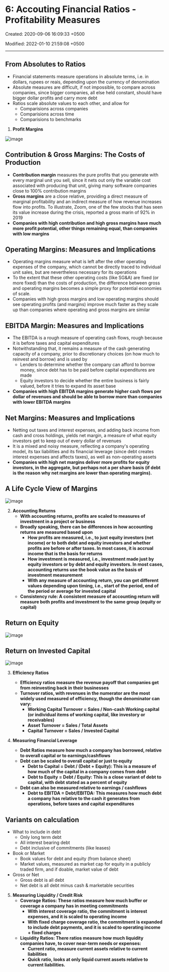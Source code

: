 # 6: Accouting Financial Ratios - Profitability Measures

Created: 2020-09-06 16:09:33 +0500

Modified: 2022-01-10 21:59:08 +0500

---

## From Absolutes to Ratios
-   Financial statements measure operations in absolute terms, i.e. in dollars, rupees or reais, depending upon the currency of denomination
-   Absolute measures are difficult, if not impossible, to compare across companies, since bigger companies, all else held constant, should have bigger dollar profits and carry more debt
-   Ratios scale absolute values to each other, and allow for
    -   Comparisions across companies
    -   Comparisions across time
    -   Comparisions to benchmarks

1.  **Profit Margins**

![image](media/Accounting-for-Finance_6--Accouting-Financial-Ratios---Profitability-Measures-image1.jpeg)

## Contribution & Gross Margins: The Costs of Production
-   **Contribution margin** measures the pure profits that you generate with every marginal unit you sell, since it nets out only the variable cost associated with producing that unit, giving many software companies close to 100% contribution margins
-   **Gross margins** are a close relative, providing a direct measure of marginal profitability and an indirect measure of how revenue increases flow into profits. To illustrate, Zoom, one of the few stocks that has seen its value increase during the crisis, reported a gross marin of 92% in 2019
-   **Companies with high contribution and high gross margins have much more profit potential, other things remaining equal, than companies with low margins**

## Operating Margins: Measures and Implications
-   Operating margins measure what is left after the other operating expenses of the company, which cannot be directly traced to individual unit sales, but are nevertheless necessary for its operations
-   To the extent that these other operating costs (like SG&A) are fixed (or more fixed) than the costs of production, the difference between gross and operating margins becomes a simple proxy for potential economies of scale.
-   Companies with high gross margins and low operating margins should see operating profits (and margins) improve much faster as they scale up than companies where operating and gross margins are similar

## EBITDA Margin: Measures and Implications
-   The EBITDA is a rough measure of operating cash flows, rough because it is before taxes and capital expenditures
-   Notwithstanding that, it remains a measure of the cash generating capacity of a company, prior to discretionary choices (on how much to reinvest and borrow) and is used by
    -   Lenders to determine whether the company can afford to borrow money, since debt has to be paid before capital expenditures are made
    -   Equity investors to decide whether the entire business is fairly valued, before it tries to expand its asset base
-   **Companies with high EBITDA margins generate higher cash flows per dollar of revenues and should be able to borrow more than companies with lower EBITDA margins**

## Net Margins: Measures and Implications
-   Netting out taxes and interest expenses, and adding back income from cash and cross holdings, yields net margin, a measure of what equity investors get to keep out of every dollar of revenues
-   It is a mixed and noisy measure, reflecting a company's operating model, its tax liabilities and its financial leverage (since debt creates interest expenses and affects taxes), as well as non-operating assets
-   **Companies with high net margins deliver more profits for equity investors, in the aggregate, but perhaps not a per share basis (if debt is the reason why net margins are lower than operating margins).**

## A Life Cycle View of Margins

![image](media/Accounting-for-Finance_6--Accouting-Financial-Ratios---Profitability-Measures-image2.jpg)

2.  **Accounting Returns**
    -   **With accounting returns, profits are scaled to measures of investment in a project or business**
    -   **Broadly speaking, there can be differences in how accounting returns are measured based upon**
        -   **How profits are measured, i.e., to just equity investors (net income) or to both debt and equity investors and whether profits are before or after taxes. In most cases, it is accrual income that is the basis for returns**
        -   **How investment is measured, i.e., investment made just by equity investors or by debt and equity investors. In most cases, accounting returns use the book value as the basis of investment measurement**
        -   **With any measure of accounting return, you can get different values depending upon timing, i.e., start of the period, end of the period or average for invested capital**
    -   **Consistency rule: A consistent measure of accounting return will measure both profits and investment to the same group (equity or capital)**

## Return on Equity

![image](media/Accounting-for-Finance_6--Accouting-Financial-Ratios---Profitability-Measures-image3.jpg)

## Return on Invested Capital

![image](media/Accounting-for-Finance_6--Accouting-Financial-Ratios---Profitability-Measures-image4.jpg)

3.  **Efficiency Ratios**
    -   **Efficiency ratios measure the revenue payoff that companies get from reinvesting back in their businesses**
    -   **Turnover ratios, with revenues in the numerator are the most widely used measured of efficiency, though the denominator can vary:**
        -   **Working Capital Turnover = Sales / Non-cash Working capital (or individual items of working capital, like investory or receivables)**
        -   **Asset Turnover = Sales / Total Assets**
        -   **Capital Turnover = Sales / Invested Capital**

4.  **Measuring Financial Leverage**
    -   **Debt Ratios measure how much a company has borrowed, relative to overall capital or to earnings/cashflows**
    -   **Debt can be scaled to overall capital or just to equity**
        -   **Debt to Capital = Debt / (Debt + Equity): This is a measure of how much of the capital in a company comes from debt**
        -   **Debt to Equity = Debt / Equity: This is a close variant of debt to capital, with debt stated as a percent of equity**
    -   **Debt can also be measured relative to earnings / cashflows**
        -   **Debt to EBITDA = Debt/EBITDA: This measures how much debt a company has relative to the cash it generates from operations, before taxes and capital expenditures**

## Variants on calculation
-   What to include in debt
    -   Only long term debt
    -   All interest bearing debt
    -   Debt inclusive of commitments (like leases)
-   Book or Market
    -   Book values for debt and equity (from balance sheet)
    -   Market values, measured as market cap for equity in a publicly traded firm, and if doable, market value of debt
-   Gross or Net
    -   Gross debt is all debt
    -   Net debt is all debt minus cash & marketable securities

5.  **Measuring Liquidity / Credit Risk**
    -   **Coverage Ratios: These ratios measure how much buffer or coverage a company has in meeting commitments**
        -   **With interest coverage ratio, the commitment is interest expenses, and it is scaled to operating income**
        -   **With fixed charge coverage ratio, the commitment is expanded to include debt payments, and it is scaled to operating income + fixed charges**
    -   **Liquidity Ratios: There ratios measure how much liquidity companies have, to cover near-term needs or expenses:**
        -   **Current ratio, measure current assets relative to current liabilities**
        -   **Quick ratio, looks at only liquid current assets relative to current liabilities.**


